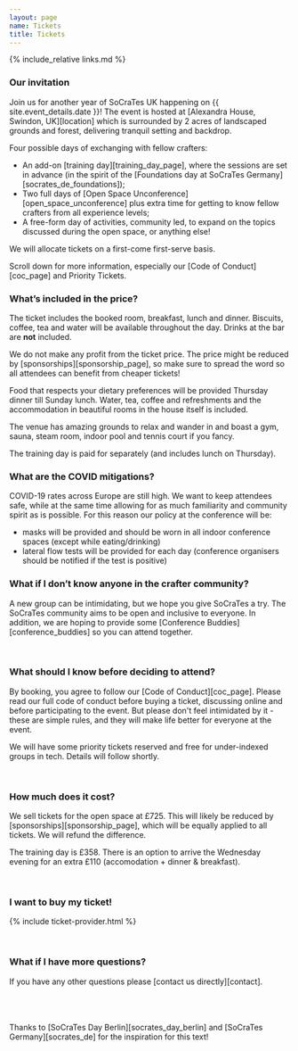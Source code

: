 ```yaml
---
layout: page
name: Tickets
title: Tickets
---
```


{% include_relative links.md %}

### Our invitation
Join us for another year of SoCraTes UK happening on {{ site.event_details.date }}! The event is hosted at [Alexandra House, Swindon, UK][location] which is surrounded by 2 acres of landscaped grounds and forest, delivering tranquil setting and backdrop.

Four possible days of exchanging with fellow crafters:

- An add-on [training day][training_day_page], where the sessions are set in advance (in the spirit of the [Foundations day at SoCraTes Germany][socrates_de_foundations]);
- Two full days of [Open Space Unconference][open_space_unconference] plus extra time for getting to know fellow crafters from all experience levels;
- A free-form day of activities, community led, to expand on the topics discussed during the open space, or anything else!

We will allocate tickets on a first-come first-serve basis.

Scroll down for more information, especially our [Code of Conduct][coc_page] and Priority Tickets.


### What’s included in the price?

The ticket includes the booked room, breakfast, lunch and dinner. Biscuits, coffee, tea and water will be available throughout the day. Drinks at the bar are **not** included.

We do not make any profit from the ticket price. The price might be reduced by [sponsorships][sponsorship_page], so make sure to spread the word so all attendees can benefit from cheaper tickets!

Food that respects your dietary preferences will be provided Thursday dinner till Sunday lunch. Water, tea, coffee and refreshments and the accommodation in beautiful rooms in the house itself is included.

The venue has amazing grounds to relax and wander in and boast a gym, sauna, steam room, indoor pool and tennis court if you fancy.

The training day is paid for separately (and includes lunch on Thursday).

### What are the COVID mitigations?

COVID-19 rates across Europe are still high. We want to keep attendees safe, while at the same time allowing for as much familiarity and community spirit as is possible. For this reason our policy at the conference will be:

<ul>
<li>masks will be provided and should be worn in all indoor conference spaces (except while eating/drinking)</li>
<li>lateral flow tests will be provided for each day (conference organisers should be notified if the test is positive)</li>
</ul>

### What if I don’t know anyone in the crafter community?

A new group can be intimidating, but we hope you give SoCraTes a try. The SoCraTes community aims to be open and inclusive to everyone. In addition, we are hoping to provide some [Conference Buddies][conference_buddies] so you can attend together.

<br>

### What should I know before deciding to attend?
By booking, you agree to follow our [Code of Conduct][coc_page]. Please read our full code of conduct before buying a ticket, discussing online and before participating to the event. But please don't feel intimidated by it - these are simple rules, and they will make life better for everyone at the event.

We will have some priority tickets reserved and free for under-indexed groups in tech. Details will follow shortly.

<br>

### How much does it cost?

We sell tickets for the open space at £725. This will likely be reduced by [sponsorships][sponsorship_page], which will be equally applied to all tickets. We will refund the difference.

The training day is £358. There is an option to arrive the Wednesday evening for an extra £110 (accomodation + dinner & breakfast).

<br>


### I want to buy my ticket!

{% include ticket-provider.html %}

<br>

### What if I have more questions?
If you have any other questions please [contact us directly][contact].

<br><br><br>
Thanks to [SoCraTes Day Berlin][socrates_day_berlin] and [SoCraTes Germany][socrates_de] for the inspiration for this text!
